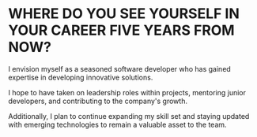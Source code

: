 # WHERE DO YOU SEE YOURSELF IN YOUR CAREER FIVE YEARS FROM NOW?

I envision myself as a seasoned software developer who has gained expertise in developing innovative solutions. 

I hope to have taken on leadership roles within projects, mentoring junior developers, and contributing to the company's growth. 

Additionally, I plan to continue expanding my skill set and staying updated with emerging technologies to remain a valuable asset to the team.

